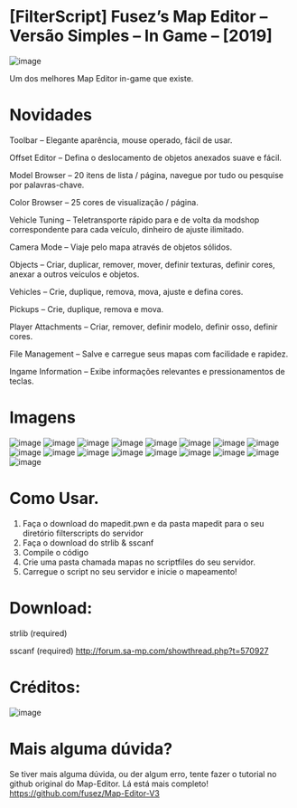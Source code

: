 # [FilterScript] Fusez’s Map Editor – Versão Simples – In Game – [2019]

![image](https://github.com/Kingz4da/SAMP-FS-Fusezs-MapEditor/assets/33137238/79b1d14e-d7f2-4252-b2c4-1d64e014584a)

Um dos melhores Map Editor in-game que existe.

# Novidades 

Toolbar – Elegante aparência, mouse operado, fácil de usar.

Offset Editor – Defina o deslocamento de objetos anexados suave e fácil.

Model Browser – 20 itens de lista / página, navegue por tudo ou pesquise por palavras-chave.

Color Browser – 25 cores de visualização / página.

Vehicle Tuning – Teletransporte rápido para e de volta da modshop correspondente para cada veículo, dinheiro de ajuste ilimitado.

Camera Mode – Viaje pelo mapa através de objetos sólidos.

Objects – Criar, duplicar, remover, mover, definir texturas, definir cores, anexar a outros veículos e objetos.

Vehicles – Crie, duplique, remova, mova, ajuste e defina cores.

Pickups – Crie, duplique, remova e mova.

Player Attachments – Criar, remover, definir modelo, definir osso, definir cores.

File Management – Salve e carregue seus mapas com facilidade e rapidez.

Ingame Information – Exibe informações relevantes e pressionamentos de teclas.

# Imagens

![image](https://github.com/Kingz4da/SAMP-FS-Fusezs-MapEditor/assets/33137238/5142bc07-ee06-4b54-8dbb-70a548f6f046)
![image](https://github.com/Kingz4da/SAMP-FS-Fusezs-MapEditor/assets/33137238/9b764d9f-4a2e-408d-8f9f-83ca481e2cfb)
![image](https://github.com/Kingz4da/SAMP-FS-Fusezs-MapEditor/assets/33137238/34892ec1-4c30-45ba-b4cc-4922a0efacdb)
![image](https://github.com/Kingz4da/SAMP-FS-Fusezs-MapEditor/assets/33137238/55c87144-61a3-49e7-9578-99a592e625b1)
![image](https://github.com/Kingz4da/SAMP-FS-Fusezs-MapEditor/assets/33137238/073fd9d1-2909-4f5b-bfef-489062bcd94f)
![image](https://github.com/Kingz4da/SAMP-FS-Fusezs-MapEditor/assets/33137238/80ae30c4-67d5-47d6-8336-a319e3e3615b)
![image](https://github.com/Kingz4da/SAMP-FS-Fusezs-MapEditor/assets/33137238/41ceb692-40a4-414f-a65a-379a4a6f999b)
![image](https://github.com/Kingz4da/SAMP-FS-Fusezs-MapEditor/assets/33137238/00d3e187-cd1f-49a5-834a-ab202e8d8a0b)
![image](https://github.com/Kingz4da/SAMP-FS-Fusezs-MapEditor/assets/33137238/587f608d-f600-44de-8cf8-d6e90c2b246c)
![image](https://github.com/Kingz4da/SAMP-FS-Fusezs-MapEditor/assets/33137238/5852c7c2-f86b-457c-9e22-8290780485c6)
![image](https://github.com/Kingz4da/SAMP-FS-Fusezs-MapEditor/assets/33137238/a3e0c95c-b9b4-4c6e-94ac-51d8cd7eecb2)
![image](https://github.com/Kingz4da/SAMP-FS-Fusezs-MapEditor/assets/33137238/78a6fdc0-10d2-4cb3-a70c-d619f091aecb)
![image](https://github.com/Kingz4da/SAMP-FS-Fusezs-MapEditor/assets/33137238/0e1fd92a-4b7b-426e-b5e9-c19e2706848a)
![image](https://github.com/Kingz4da/SAMP-FS-Fusezs-MapEditor/assets/33137238/3577fc49-93c1-4117-8599-5f31719385d5)
![image](https://github.com/Kingz4da/SAMP-FS-Fusezs-MapEditor/assets/33137238/66efc248-015f-4edd-9cd8-5b7729cd5cb7)
![image](https://github.com/Kingz4da/SAMP-FS-Fusezs-MapEditor/assets/33137238/98040de9-c517-45d4-87d9-b7f564d4388e)
![image](https://github.com/Kingz4da/SAMP-FS-Fusezs-MapEditor/assets/33137238/b520422b-0e75-466c-96cd-f36c43cad9ef)

# Como Usar.

1. Faça o download do mapedit.pwn e da pasta mapedit para o seu diretório filterscripts do servidor
2. Faça o download do strlib & sscanf
3. Compile o código
4. Crie uma pasta chamada mapas no scriptfiles do seu servidor.
5. Carregue o script no seu servidor e inicie o mapeamento!

# Download:
strlib (required)

sscanf (required) http://forum.sa-mp.com/showthread.php?t=570927

# Créditos:
![image](https://github.com/Kingz4da/SAMP-FS-Fusezs-MapEditor/assets/33137238/be906f17-a673-4025-822f-498b5a5660d2)

# Mais alguma dúvida?
Se tiver mais alguma dúvida, ou der algum erro, tente fazer o tutorial no github original do Map-Editor. Lá está mais completo!
https://github.com/fusez/Map-Editor-V3

